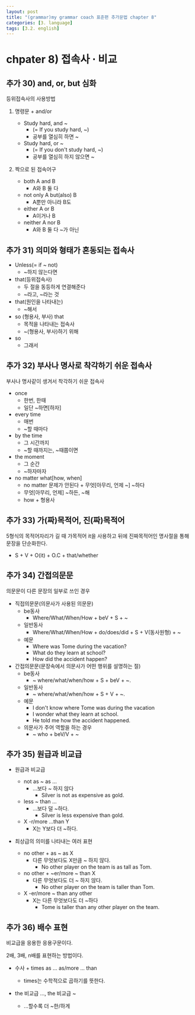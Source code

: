 ```yaml
---
layout: post
title: "(grammar)my grammar coach 표준편 추가문법 chapter 8"
categories: [3. language]
tags: [3.2. english]
---
```


# chpater 8) 접속사 $\cdot$ 비교

## 추가 30) and, or, but 심화

등위접속사의 사용방법

1. 명령문 + and/or
    * Study hard, and ~
        * (= If you study hard, ~)
        * 공부를 열심히 하면 ~
    * Study hard, or ~
        * (= If you don't study hard, ~)
        * 공부를 열심히 하지 않으면 ~

2. 짝으로 된 접속어구
    * both A and B
        * A와 B 둘 다
    * not only A but(also) B
        * A뿐만 아니라 B도
    * either A or B
        * A이거나 B
    * neither A nor B
        * A와 B 둘 다 ~가 아닌

## 추가 31) 의미와 형태가 혼동되는 접속사

* Unless(= if ~ not)
    * ~하지 않는다면
* that(등위접속사)
    * 두 절을 동등하게 연결해준다
    * ~라고, ~라는 것
* that(원인을 나타내는)
    * ~해서
* so (형용사, 부사) that
    * 목적을 나타내는 접속사
    * ~(형용사, 부사)하기 위해
* so
    * 그래서

## 추가 32) 부사나 명사로 착각하기 쉬운 접속사

부사나 명사같이 생겨서 착각하기 쉬운 접속사

* once
    * 한번, 한때
    * 일단 ~하면[하자]
* every time
    * 매번
    * ~할 때마다
* by the time
    * 그 시간까지
    * ~할 때까지는, ~때쯤이면
* the moment
    * 그 순간
    * ~하자마자
* no matter what[how, when]
    * no matter 문제가 안된다 + 무엇[아무리, 언제 ~] ~하다
    * 무엇[아무리, 언제] ~하든, ~해
    * how + 형용사

## 추가 33) 가(짜)목적어, 진(짜)목적어

5형식의 목적어자리가 길 때 가목적어 it을 사용하고 뒤에 진짜목적어인 명사절을 통해 문장을 단순화한다.

* S + V + O(it) + O.C + that/whether

## 추가 34) 간접의문문

의문문이 다른 문장의 일부로 쓰인 경우

* 직접의문문(의문사가 사용된 의문문)
    * be동사
        * Where/What/When/How + beV + S + ~
    * 일반동사
        * Where/What/When/How + do/does/did + S + V(동사원형) + ~
    * 예문
        * Where was Tome during the vacation?
        * What do they learn at school?
        * How did the accident happen?
* 간접의문문(문장속에서 의문사가 어떤 행위를 설명하는 절)
    * be동사
        * ~ where/what/when/how + S + beV + ~.
    * 일반동사
        * ~ where/what/when/how + S + V + ~.
    * 예문
        * I don't know where Tome was during the vacation
        * I wonder what they learn at school.
        * He told me how the accident happened.
    * 의문사가 주어 역할을 하는 경우
        * ~ who + beV/V + ~

## 추가 35) 원급과 비교급

* 원급과 비교급
    * not as ~ as ...
        * ...보다 ~ 하지 않다
            * Silver is not as expensive as gold.
    * less ~ than ...
        * ...보다 덜 ~하다.
            * Silver is less expensive than gold.
    * X -r/more ...than Y
        * X는 Y보다 더 ~하다.

* 최상급의 의미를 나타내는 여러 표현
    * no other + as ~ as X
        * 다른 무엇보다도 X만큼 ~ 하지 않다.
            * No other player on the team is as tall as Tom.
    * no other + ~er/more ~ than X
        * 다른 무엇보다도 더 ~ 하지 않다.
            * No other player on the team is taller than Tom.
    * X -er/more ~ than any other
        * X는 다른 무엇보다도 더 ~하다
            * Tome is taller than any other player on the team.

## 추가 36) 배수 표현

비교급을 응용한 응용구문이다.

2배, 3배, n배를 표현하는 방법이다.

* 수사 + times as ... as/more ... than
    * times는 수학적으로 곱하기를 뜻한다.

* the 비교급 ..., the 비교급 ~
    * ...할수록 더 ~한/하게